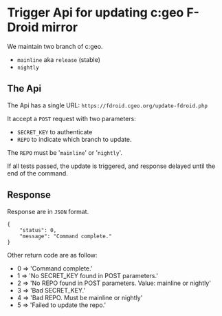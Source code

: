 # Trigger Api for updating c:geo F-Droid mirror

We maintain two branch of c:geo.
 * `mainline` aka `release` (stable)
 * `nightly`


## The Api

The Api has a single URL: `https://fdroid.cgeo.org/update-fdroid.php`

It accept a `POST` request with two parameters:

 * `SECRET_KEY` to authenticate
 * `REPO` to indicate which branch to update.

The `REPO` must be '`mainline`' or '`nightly`'.

If all tests passed, the update is triggered, and response delayed until the end of the command.


## Response

Response are in `JSON` format.

```
{
    "status": 0,
    "message": "Command complete."
}
```

Other return code are as follow:
 * 0 => 'Command complete.'
 * 1 => 'No SECRET_KEY found in POST parameters.'
 * 2 => 'No REPO found in POST parameters. Value: mainline or nightly'
 * 3 => 'Bad SECRET_KEY.'
 * 4 => 'Bad REPO. Must be mainline or nightly'
 * 5 => 'Failed to update the repo.'

